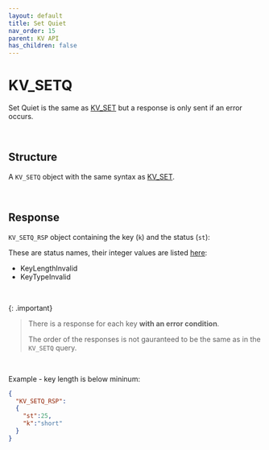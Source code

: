 ```yaml
---
layout: default
title: Set Quiet
nav_order: 15
parent: KV API
has_children: false
---
```


# KV_SETQ
Set Quiet is the same as [KV_SET](../kvset/kvset.md) but a response is only sent if an error occurs.


<br/>


## Structure

A `KV_SETQ` object with the same syntax as [KV_SET](../kvset/kvset.md).

<br/>


## Response
`KV_SETQ_RSP` object containing the key  (`k`) and the status (`st`):

These are status names, their integer values are listed [here](../kvstatuslist.md):

- KeyLengthInvalid
- KeyTypeInvalid

<br/>

{: .important}
> There is a response for each key **with an error condition**.
>
> The order of the responses is not gauranteed to be the same as in the `KV_SETQ` query.


<br/>


Example - key length is below mininum:

```json
{
  "KV_SETQ_RSP":
  {
    "st":25,
    "k":"short"
  }
}
```
